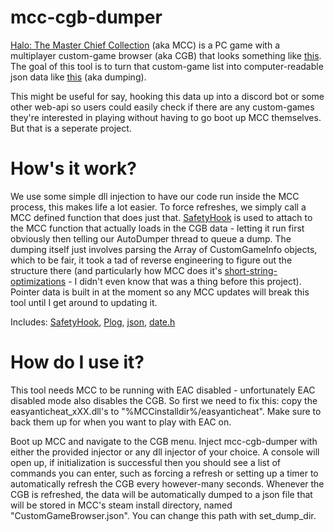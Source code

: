 # mcc-cgb-dumper
[Halo: The Master Chief Collection](https://store.steampowered.com/app/976730/Halo_The_Master_Chief_Collection/) (aka MCC) is a PC game with a multiplayer custom-game browser (aka CGB) that looks something like [this](https://i.imgur.com/MRimEVe.png). The goal of this tool is to turn that custom-game list into computer-readable json data like [this](https://pastebin.com/92xH62m6) (aka dumping).

This might be useful for say, hooking this data up into a discord bot or some other web-api so users could easily check if there are any custom-games they're interested in playing without having to go boot up MCC themselves. But that is a seperate project.


# How's it work?
We use some simple dll injection to have our code run inside the MCC process, this makes life a lot easier. To force refreshes, we simply call a MCC defined function that does just that.
[SafetyHook](https://github.com/cursey/safetyhook) is used to attach to the MCC function that actually loads in the CGB data - letting it run first obviously then telling our AutoDumper thread to queue a dump.
The dumping itself just involves parsing the Array of CustomGameInfo objects, which to be fair, it took a tad of reverse engineering to figure out the structure there (and particularly how MCC does it's [short-string-optimizations](https://github.com/elliotgoodrich/SSO-23) - I didn't even know that was a thing before this project).
Pointer data is built in at the moment so any MCC updates will break this tool until I get around to updating it.

Includes: [SafetyHook](https://github.com/cursey/safetyhook), [Plog](https://github.com/SergiusTheBest/plog), [json](https://github.com/nlohmann/json), [date.h](https://github.com/HowardHinnant/date)

# How do I use it?
This tool needs MCC to be running with EAC disabled - unfortunately EAC disabled mode also disables the CGB. So first we need to fix this: copy the easyanticheat_xXX.dll's to "%MCCinstalldir%/easyanticheat". Make sure to back them up for when you want to play with EAC on.

Boot up MCC and navigate to the CGB menu. Inject mcc-cgb-dumper with either the provided injector or any dll injector of your choice. A console will open up, if initialization is successful then you should see a list of commands you can enter, such as forcing a refresh or setting up a timer to automatically refresh the CGB every however-many seconds. 
Whenever the CGB is refreshed, the data will be automatically dumped to a json file that will be stored in MCC's steam install directory, named "CustomGameBrowser.json". You can change this path with set_dump_dir. 

